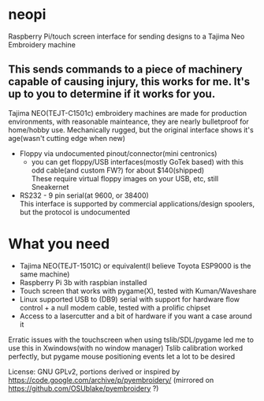 # neopi
Raspberry Pi/touch screen interface for sending designs to a Tajima Neo Embroidery machine

## This sends commands to a piece of machinery capable of causing injury, this works for me.  It's up to you to determine if it works for you.

Tajima NEO(TEJT-C1501c) embroidery machines are made for production environments, with reasonable mainteance, they are nearly bulletproof for home/hobby use.
Mechanically rugged, but the original interface shows it's age(wasn't cutting edge when new)
   * Floppy via undocumented pinout/connector(mini centronics)
      * you can get floppy/USB interfaces(mostly GoTek based) with this odd cable(and custom FW?) for about $140(shipped)    
      These require virtual floppy images on your USB, etc, still Sneakernet
   *  RS232 - 9 pin serial(at 9600, or 38400)  
      This interface is supported by commercial applications/design spoolers, but the protocol is undocumented


# What you need

* Tajima NEO(TEJT-1501C) or equivalent(I believe Toyota ESP9000 is the same machine)
* Raspberry Pi 3b with raspbian installed
* Touch screen that works with pygame(X), tested with Kuman/Waveshare
* Linux supported USB to (DB9) serial with support for hardware flow control + a null modem cable, tested with a prolific chipset
* Access to a lasercutter and a bit of hardware if you want a case around it

Erratic issues with the touchscreen when using tslib/SDL/pygame led me to use this in Xwindows(with no window manager)
Tslib calibration worked perfectly, but pygame mouse positioning events let a lot to be desired


License: GNU GPLv2, portions derived or inspired by https://code.google.com/archive/p/pyembroidery/ (mirrored on https://github.com/OSUblake/pyembroidery ?)
